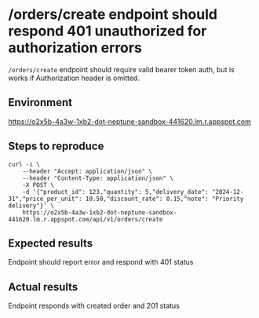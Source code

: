 # /orders/create endpoint should respond 401 unauthorized for authorization errors
`/orders/create` endpoint should require valid bearer token auth, but is works if Authorization header is omitted.

## Environment
https://o2x5b-4a3w-1xb2-dot-neptune-sandbox-441620.lm.r.appspot.com

## Steps to reproduce
```
curl -i \
    --header "Accept: application/json" \
    --header "Content-Type: application/json" \
    -X POST \
    -d '{"product_id": 123,"quantity": 5,"delivery_date": "2024-12-31","price_per_unit": 10.50,"discount_rate": 0.15,"note": "Priority delivery"}' \
    https://o2x5b-4a3w-1xb2-dot-neptune-sandbox-441620.lm.r.appspot.com/api/v1/orders/create
```

## Expected results
Endpoint should report error and respond with 401 status

## Actual results
Endpoint responds with created order and 201 status
